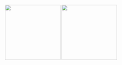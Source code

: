 <!--  <div align=center>
  
  ### 📌Social📌 
  <div>
    
  <a href="https://velog.io/@plz_no_anr"><img src="https://img.shields.io/badge/-Velog-%2320C997?style=flat-square&logo=Velog&logoColor=white&link=https://velog.io/@plz_no_anr"/></a>
  <a href="https://www.instagram.com/plz_no_anr/" target="_blank"><img src="https://img.shields.io/badge/Instagram-E4405F?style=flat-square&logo=Instagram&logoColor=white&link=https://www.instagram.com/plz_no_anr"/></a>
[![Gmail Badge](https://img.shields.io/badge/Gmail-d14836?style=flat-square&logo=Gmail&logoColor=white&link=mailto:psg4699xxx@gmail.com)](mailto:psg4699xxx@gmail.com)
  </div>
  </div>
  
  --- -->
 
 <div align=center>
  <p align="center">
<img height="180em" src="https://github-readme-stats.vercel.app/api?username=P-SG&count_private=true&show_icons=true& " align = "center"/>
<img height="180em" src="https://github-readme-stats.vercel.app/api/top-langs/?username=P-SG&layout=compact&" align = "center"/>
</p>
   </div>
